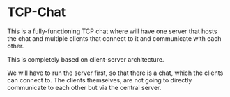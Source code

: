 # TCP-Chat
This is a fully-functioning TCP chat where will have one server that hosts the chat and multiple clients that connect to it and communicate with each other.

This is completely based on client-server architecture.



We will have to run the server first, so that there is a chat, which the clients can connect to. The clients themselves, are not going to directly communicate to each other but via the central server.
